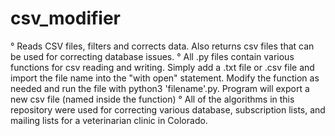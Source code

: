 # csv_modifier
° Reads CSV files, filters and corrects data. Also returns csv files that can be used for correcting database issues.
° All .py files contain various functions for csv reading and writing. Simply add a .txt file or .csv file and import the file name into the "with open" statement. Modify the function as needed and run the file with python3 'filename'.py. Program will export a new csv file (named inside the function)
° All of the algorithms in this repository were used for correcting various database, subscription lists, and mailing lists for a veterinarian clinic in Colorado. 
